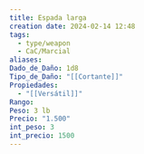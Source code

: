```yaml
---
title: Espada larga
creation date: 2024-02-14 12:48
tags:
  - type/weapon
  - CaC/Marcial
aliases: 
Dado_de_Daño: 1d8
Tipo_de_Daño: "[[Cortante]]"
Propiedades:
  - "[[Versátil]]"
Rango: 
Peso: 3 lb
Precio: "1.500"
int_peso: 3
int_precio: 1500
---
```


